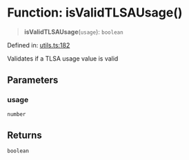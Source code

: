 # Function: isValidTLSAUsage()

> **isValidTLSAUsage**(`usage`): `boolean`

Defined in: [utils.ts:182](https://github.com/Nick2bad4u/dnsValidator/blob/main/src/utils.ts#L182)

Validates if a TLSA usage value is valid

## Parameters

### usage

`number`

## Returns

`boolean`
